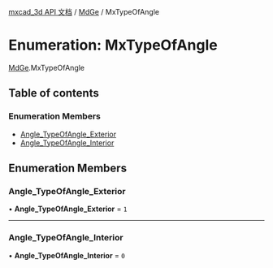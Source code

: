 [mxcad_3d API 文档](../README.md) / [MdGe](../modules/MdGe.md) / MxTypeOfAngle

# Enumeration: MxTypeOfAngle

[MdGe](../modules/MdGe.md).MxTypeOfAngle

## Table of contents

### Enumeration Members

- [Angle\_TypeOfAngle\_Exterior](MdGe.MxTypeOfAngle.md#angle_typeofangle_exterior)
- [Angle\_TypeOfAngle\_Interior](MdGe.MxTypeOfAngle.md#angle_typeofangle_interior)

## Enumeration Members

### Angle\_TypeOfAngle\_Exterior

• **Angle\_TypeOfAngle\_Exterior** = ``1``

___

### Angle\_TypeOfAngle\_Interior

• **Angle\_TypeOfAngle\_Interior** = ``0``

